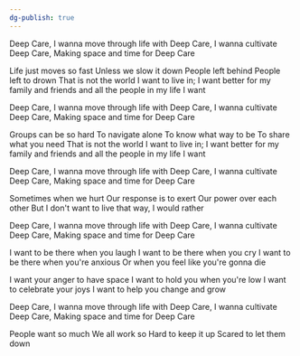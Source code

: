 ```yaml
---
dg-publish: true
---
```

Deep Care, I wanna move through life with
Deep Care, I wanna cultivate
Deep Care, Making space and time for
Deep Care

Life just moves so fast
Unless we slow it down
People left behind
People left to drown
That is not the world I want to live in; I want better for my
family and friends and all the people in my life I want

Deep Care, I wanna move through life with
Deep Care, I wanna cultivate
Deep Care, Making space and time for
Deep Care

Groups can be so hard
To navigate alone
To know what way to be
To share what you need
That is not the world I want to live in; I want better for my
family and friends and all the people in my life I want

Deep Care, I wanna move through life with
Deep Care, I wanna cultivate
Deep Care, Making space and time for
Deep Care

Sometimes when we hurt
Our response is to exert
Our power over each other
But I don't want to live that way, I would rather

Deep Care, I wanna move through life with
Deep Care, I wanna cultivate
Deep Care, Making space and time for
Deep Care

I want to be there when you laugh
I want to be there when you cry
I want to be there when you're anxious
Or when you feel like you're gonna die

I want your anger to have space
I want to hold you when you're low
I want to celebrate your joys
I want to help you change and grow

Deep Care, I wanna move through life with
Deep Care, I wanna cultivate
Deep Care, Making space and time for
Deep Care

People want so much
We all work so
Hard to keep it up
Scared to let them down

